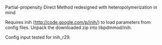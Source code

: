 Partial-propensity Direct Method redesigned with heteropolymerization in mind

Requires inih (http://code.google.com/p/inih/) to load parameters from config 
files. Unpack the downloaded zip into libpdmmod/inih.

Config input tested for inih_r29.

